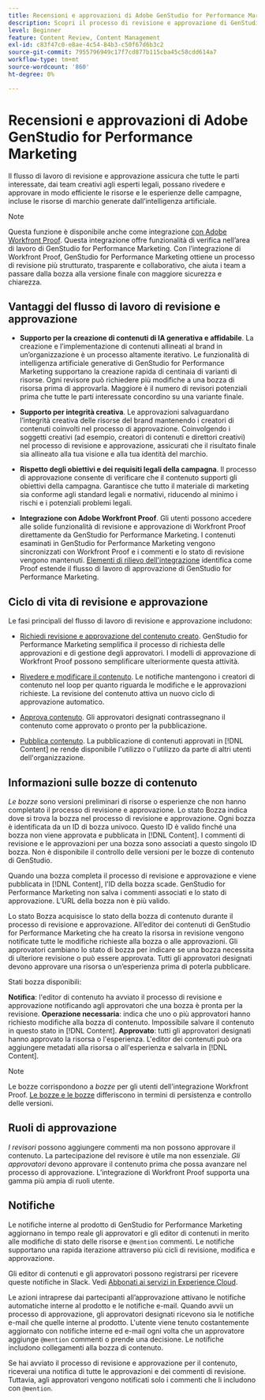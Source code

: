 ```yaml
---
title: Recensioni e approvazioni di Adobe GenStudio for Performance Marketing
description: Scopri il processo di revisione e approvazione di GenStudio for Performance Marketing.
level: Beginner
feature: Content Review, Content Management
exl-id: c83f47c0-e8ae-4c54-84b3-c50f67d6b3c2
source-git-commit: 7955796949c17f7cd877b115cba45c58cdd614a7
workflow-type: tm+mt
source-wordcount: '860'
ht-degree: 0%

---
```


# Recensioni e approvazioni di Adobe GenStudio for Performance Marketing

Il flusso di lavoro di revisione e approvazione assicura che tutte le parti interessate, dai team creativi agli esperti legali, possano rivedere e approvare in modo efficiente le risorse e le esperienze delle campagne, incluse le risorse di marchio generate dall’intelligenza artificiale.

>[!NOTE]
>
> Questa funzione è disponibile anche come integrazione [con Adobe Workfront Proof](/help/user-guide/approvals/proof-integration.md). Questa integrazione offre funzionalità di verifica nell’area di lavoro di GenStudio for Performance Marketing. Con l’integrazione di Workfront Proof, GenStudio for Performance Marketing ottiene un processo di revisione più strutturato, trasparente e collaborativo, che aiuta i team a passare dalla bozza alla versione finale con maggiore sicurezza e chiarezza.

## Vantaggi del flusso di lavoro di revisione e approvazione

* **Supporto per la creazione di contenuti di IA generativa e affidabile**. La creazione e l’implementazione di contenuti allineati al brand in un’organizzazione è un processo altamente iterativo. Le funzionalità di intelligenza artificiale generative di GenStudio for Performance Marketing supportano la creazione rapida di centinaia di varianti di risorse. Ogni revisore può richiedere più modifiche a una bozza di risorsa prima di approvarla. Maggiore è il numero di revisori potenziali prima che tutte le parti interessate concordino su una variante finale.

* **Supporto per integrità creativa**. Le approvazioni salvaguardano l’integrità creativa delle risorse del brand mantenendo i creatori di contenuti coinvolti nel processo di approvazione. Coinvolgendo i soggetti creativi (ad esempio, creatori di contenuti e direttori creativi) nel processo di revisione e approvazione, assicurati che il risultato finale sia allineato alla tua visione e alla tua identità del marchio.

* **Rispetto degli obiettivi e dei requisiti legali della campagna**. Il processo di approvazione consente di verificare che il contenuto supporti gli obiettivi della campagna. Garantisce che tutto il materiale di marketing sia conforme agli standard legali e normativi, riducendo al minimo i rischi e i potenziali problemi legali.

* **Integrazione con Adobe Workfront Proof**. Gli utenti possono accedere alle solide funzionalità di revisione e approvazione di Workfront Proof direttamente da GenStudio for Performance Marketing. I contenuti esaminati in GenStudio for Performance Marketing vengono sincronizzati con Workfront Proof e i commenti e lo stato di revisione vengono mantenuti. [Elementi di rilievo dell&#39;integrazione](/help/user-guide/approvals/proof-integration.md) identifica come Proof estende il flusso di lavoro di approvazione di GenStudio for Performance Marketing.

## Ciclo di vita di revisione e approvazione

Le fasi principali del flusso di lavoro di revisione e approvazione includono:

* [Richiedi revisione e approvazione del contenuto creato](/help/user-guide/approvals/request-review.md). GenStudio for Performance Marketing semplifica il processo di richiesta delle approvazioni e di gestione degli approvatori. I modelli di approvazione di Workfront Proof possono semplificare ulteriormente questa attività.

* [Rivedere e modificare il contenuto](/help/user-guide/approvals/review-and-edit.md). Le notifiche mantengono i creatori di contenuto nel loop per quanto riguarda le modifiche e le approvazioni richieste. La revisione del contenuto attiva un nuovo ciclo di approvazione automatico.

* [Approva contenuto](/help/user-guide/approvals/approve-content.md). Gli approvatori designati contrassegnano il contenuto come approvato o pronto per la pubblicazione.

* [Pubblica contenuto](/help/user-guide/approvals/publish-content.md). La pubblicazione di contenuti approvati in [!DNL Content] ne rende disponibile l&#39;utilizzo o l&#39;utilizzo da parte di altri utenti dell&#39;organizzazione.

## Informazioni sulle bozze di contenuto

_Le bozze_ sono versioni preliminari di risorse o esperienze che non hanno completato il processo di revisione e approvazione. Lo stato Bozza indica dove si trova la bozza nel processo di revisione e approvazione. Ogni bozza è identificata da un ID di bozza univoco. Questo ID è valido finché una bozza non viene approvata e pubblicata in [!DNL Content]. I commenti di revisione e le approvazioni per una bozza sono associati a questo singolo ID bozza. Non è disponibile il controllo delle versioni per le bozze di contenuto di GenStudio.

Quando una bozza completa il processo di revisione e approvazione e viene pubblicata in [!DNL Content], l&#39;ID della bozza scade. GenStudio for Performance Marketing non salva i commenti associati e lo stato di approvazione. L’URL della bozza non è più valido.

Lo stato Bozza acquisisce lo stato della bozza di contenuto durante il processo di revisione e approvazione. All’editor dei contenuti di GenStudio for Performance Marketing che ha creato la risorsa in revisione vengono notificate tutte le modifiche richieste alla bozza o alle approvazioni. Gli approvatori cambiano lo stato di bozza per indicare se una bozza necessita di ulteriore revisione o può essere approvata. Tutti gli approvatori designati devono approvare una risorsa o un’esperienza prima di poterla pubblicare.

Stati bozza disponibili:

**Notifica**: l&#39;editor di contenuto ha avviato il processo di revisione e approvazione notificando agli approvatori che una bozza è pronta per la revisione.
**Operazione necessaria**: indica che uno o più approvatori hanno richiesto modifiche alla bozza di contenuto. Impossibile salvare il contenuto in questo stato in [!DNL Content].
**Approvato**: tutti gli approvatori designati hanno approvato la risorsa o l&#39;esperienza. L&#39;editor dei contenuti può ora aggiungere metadati alla risorsa o all&#39;esperienza e salvarla in [!DNL Content].

>[!NOTE]
>
> Le bozze corrispondono a _bozze_ per gli utenti dell&#39;integrazione Workfront Proof. [Le bozze e le bozze](/help/user-guide/approvals/proof-integration.md#drafts-and-proofs) differiscono in termini di persistenza e controllo delle versioni.

## Ruoli di approvazione

_I revisori_ possono aggiungere commenti ma non possono approvare il contenuto. La partecipazione del revisore è utile ma non essenziale. _Gli approvatori_ devono approvare il contenuto prima che possa avanzare nel processo di approvazione. L’integrazione di Workfront Proof supporta una gamma più ampia di ruoli utente.

## Notifiche

Le notifiche interne al prodotto di GenStudio for Performance Marketing aggiornano in tempo reale gli approvatori e gli editor di contenuti in merito alle modifiche di stato delle risorse e `@mention` commenti. Le notifiche supportano una rapida iterazione attraverso più cicli di revisione, modifica e approvazione.

Gli editor di contenuti e gli approvatori possono registrarsi per ricevere queste notifiche in Slack. Vedi [Abbonati ai servizi in Experience Cloud](https://experienceleague.adobe.com/it/docs/core-services/interface/services/customer-attributes/subscription).

Le azioni intraprese dai partecipanti all’approvazione attivano le notifiche automatiche interne al prodotto e le notifiche e-mail. Quando avvii un processo di approvazione, gli approvatori designati ricevono sia le notifiche e-mail che quelle interne al prodotto. L&#39;utente viene tenuto costantemente aggiornato con notifiche interne ed e-mail ogni volta che un approvatore aggiunge `@mention` commenti o prende una decisione. Le notifiche includono collegamenti alla bozza di contenuto.

Se hai avviato il processo di revisione e approvazione per il contenuto, riceverai una notifica di tutte le approvazioni e dei commenti di revisione. Tuttavia, agli approvatori vengono notificati solo i commenti che li includono con `@mention`.
